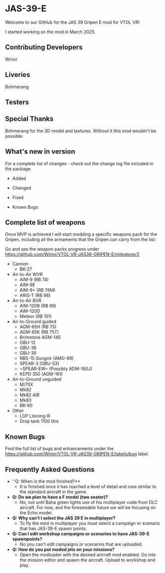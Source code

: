# JAS-39-E
Welcome to our GitHub for the JAS 39 Gripen E mod for VTOL VR!

I started working on the mod in March 2025.

## Contributing Developers

Wirior

## Liveries

Bohmerang

## Testers



## Special Thanks

Bohmerang for the 3D model and textures. Without it this mod wouldn't be possible.

## What's new in version
For a complete list of changes - check out the change log file included in the package.

- Added

- Changed
  
- Fixed

- Known Bugs

## Complete list of weapons
Once MVP is achieved I will start modding a specific weapons pack for the Gripen, including all the armaments that the Gripen can carry from the list:

Go and see the weapon packs progress under https://github.com/Wirior/VTOL-VR-JAS39-GRIPEN-E/milestone/2

- Cannon
   - BK-27
- Air-to-Air WVR
  - AIM-9 (RB 74)
  - AIM-9E
  - AIM-9+ (RB 74M)
  - ARIS-T (RB 98)
- Air-to-Air BVR 
  - AIM-120B (RB 99)
  - AIM-120D
  - Meteor (RB 101)
- Air-to-Ground guided
  - AGM-65H (RB 75)
  - AGM-65K (RB 75T)
  - Brimstone AGM-145
  - GBU-12
  - GBU-38
  - GBU-39
  - RBS-15 Gungnir (AMG-89)
  - SPEAR-3 (GBU-53)
  - ~SPEAR-EW~ (Possibly ADM-160J)
  - KEPD 350 (AGM-161)
- Air-to-Ground unguided
  - M/70X
  - Mk82
  - Mk82 AIR
  - Mk83
  - BK-90
- Other
  - LDP Litening III
  - Drop tank 1100 litre

## Known Bugs

Find the full list of bugs and enhancements under the https://github.com/Wirior/VTOL-VR-JAS39-GRIPEN-E/labels/bug label.

## Frequently Asked Questions
- ''Q: When is the mod finished?**
  - It is finished once it has reached a level of detail and care similar to the standard aircraft in the game.
- **Q: Do we plan to have a F model (two seater)?**
  - No, not until Baha green lights use of his multiplayer code from DLC aircraft. For now, and the foreseeable future we will be focusing on the Echo model.
- **Q: Why can't I select the JAS 39 E in multiplayer?**
  - To fly the mod in multiplayer you must select a campaign or scenario that has JAS-39-E spawn points.
- **Q: Can I edit workshop campaigns or scenarios to have JAS-39-E spawnpoints?**
  - No you can't edit campaigns or scenarios that are uploaded.
- **Q: How do you put moded jets on your missions?**
  - Open the modloader with the desired aircraft mod enabled. Go into the mission editor and spawn the aircraft. Upload to workshop and play.
